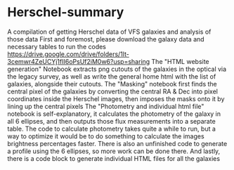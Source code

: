 # Herschel-summary
A compilation of getting Herschel data of VFS galaxies and analysis of those data
First and foremost, please download the galaxy data and necessary tables to run the codes https://drive.google.com/drive/folders/1lt-3cemwr4ZeUCYj1fII6oPsUf2iM0w6?usp=sharing
The "HTML website generation" Notebook extracts png cutouts of the galaxies in the optical via the legacy survey, as well as write the general home html with the list of galaxies, alongside their cutouts.
The "Masking" notebook first finds the central pixel of the galaxies by converting the central RA & Dec into pixel coordinates inside the Herschel images, then imposes the masks onto it by lining up the central pixels
The "Photometry and individual html file" notebook is self-explanatory, it calculates the photometry of the galaxy in all 6 ellipses, and then outputs those flux measurements into a separate table. The code to calculate photometry takes quite a while to run, but a way to optimize it would be to do something to calculate the images brightness percentages faster. There is also an unfinished code to generate a profile using the 6 ellipses, so more work can be done there. And lastly, there is a code block to generate individual HTML files for all the galaxies

